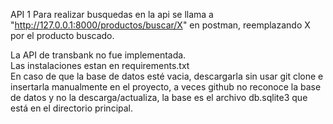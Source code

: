 API 1
Para realizar busquedas en la api se llama a "http://127.0.0.1:8000/productos/buscar/X" en postman, reemplazando X por el producto buscado.

La API de transbank no fue implementada. <br>
Las instalaciones estan en requirements.txt <br>
En caso de que la base de datos esté vacia, descargarla sin usar git clone e insertarla manualmente en el proyecto, a veces github no reconoce 
la base de datos y no la descarga/actualiza, la base es el archivo db.sqlite3 que está en el directorio principal.
